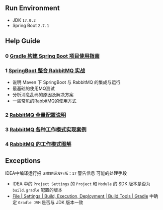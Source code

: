 
## Run Environment

* JDK `17.0.2`
* Spring Boot `2.7.1`


## Help Guide

### 0 [Gradle 构建 Spring Boot 项目使用指南](https://zhuanlan.zhihu.com/p/92706843)

### 1 [SpringBoot 整合 RabbitMQ 实战](https://blog.csdn.net/qq_38837032/article/details/121138866)
* 说明 Maven 下 SpringBoot 与 RabbitMQ 的集成与运行
* 最基础的使用MQ测试
* 分析消息乱码的原因及解决方案
* 一些常见的RabbitMQ的使用方式

### 2 [RabbitMQ 全量配置说明](https://zhuanlan.zhihu.com/p/145336656)

### 3 [RabbitMQ 各种工作模式实现案例](https://cloud.tencent.com/developer/article/1775294)
### 4 [RabbitMQ 的工作模式图解](https://www.cnblogs.com/Jeely/p/10784013.html)
## Exceptions

IDEA中编译运行报 `无效的源发行版：17` 警告信息
可能的处理手段
* IDEA 中的 `Project Settings` 的 `Project` 和 `Module` 的 SDK 版本是否为 `build.gradle` 配置的版本
* [File | Settings | Build, Execution, Deployment | Build Tools | Gradle](jetbrains://idea/settings?name=Build%2C+Execution%2C+Deployment--Build+Tools--Gradle) 中确定 `Gradle JVM` 是否与 JDK 版本一致
